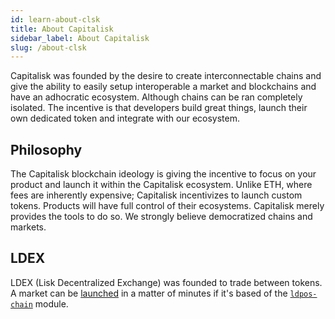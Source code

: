 ```yaml
---
id: learn-about-clsk
title: About Capitalisk
sidebar_label: About Capitalisk
slug: /about-clsk
---
```


Capitalisk was founded by the desire to create interconnectable chains and give the ability to easily setup interoperable a market and blockchains and have an adhocratic ecosystem. Although chains can be ran completely isolated. The incentive is that developers build great things, launch their own dedicated token and integrate with our ecosystem.

## Philosophy

The Capitalisk blockchain ideology is giving the incentive to focus on your product and launch it within the Capitalisk ecosystem. Unlike ETH, where fees are inherently expensive; Capitalisk incentivizes to launch custom tokens. Products will have full control of their ecosystems. Capitalisk merely provides the tools to do so. We strongly believe democratized chains and markets.

## LDEX

LDEX (Lisk Decentralized Exchange) was founded to trade between tokens. A market can be [launched](launch-custom-dex-market) in a matter of minutes if it's based of the [`ldpos-chain`](https://github.com/Capitalisk/ldpos-chain) module.
